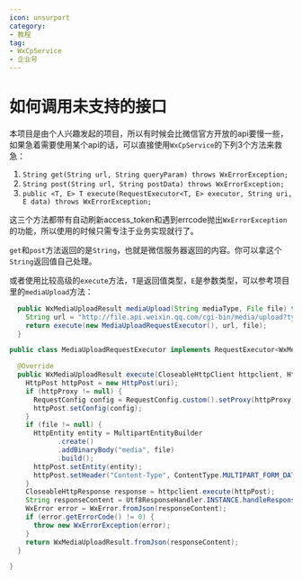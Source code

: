 ```yaml
---
icon: unsurport
category:
- 教程
tag:
- WxCpService
- 企业号
---
```

# 如何调用未支持的接口
本项目是由个人兴趣发起的项目，所以有时候会比微信官方开放的api要慢一些，如果急着需要使用某个api的话，可以直接使用``WxCpService``的下列3个方法来救急：

1. ``String get(String url, String queryParam) throws WxErrorException;``
1. ``String post(String url, String postData) throws WxErrorException;``
1. ``public <T, E> T execute(RequestExecutor<T, E> executor, String uri, E data) throws WxErrorException;``

这三个方法都带有自动刷新access_token和遇到errcode抛出``WxErrorException``的功能，所以使用的时候只需专注于业务实现就行了。

``get``和``post``方法返回的是``String``，也就是微信服务器返回的内容。你可以拿这个``String``返回值自己处理。

或者使用比较高级的``execute``方法，``T``是返回值类型，``E``是参数类型，可以参考项目里的``mediaUpload``方法：

```java
  public WxMediaUploadResult mediaUpload(String mediaType, File file) throws WxErrorException {
    String url = "http://file.api.weixin.qq.com/cgi-bin/media/upload?type=" + mediaType;
    return execute(new MediaUploadRequestExecutor(), url, file);
  }
```

```java
public class MediaUploadRequestExecutor implements RequestExecutor<WxMediaUploadResult, File> {

  @Override
  public WxMediaUploadResult execute(CloseableHttpClient httpclient, HttpHost httpProxy, String uri, File file) throws WxErrorException, ClientProtocolException, IOException {
    HttpPost httpPost = new HttpPost(uri);
    if (httpProxy != null) {
      RequestConfig config = RequestConfig.custom().setProxy(httpProxy).build();
      httpPost.setConfig(config);
    }
    if (file != null) {
      HttpEntity entity = MultipartEntityBuilder
            .create()
            .addBinaryBody("media", file)
            .build();
      httpPost.setEntity(entity);
      httpPost.setHeader("Content-Type", ContentType.MULTIPART_FORM_DATA.toString());
    }
    CloseableHttpResponse response = httpclient.execute(httpPost);
    String responseContent = Utf8ResponseHandler.INSTANCE.handleResponse(response);
    WxError error = WxError.fromJson(responseContent);
    if (error.getErrorCode() != 0) {
      throw new WxErrorException(error);
    }
    return WxMediaUploadResult.fromJson(responseContent);
  }

}
```
